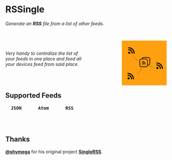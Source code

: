 
# RSSingle

*Generate an **RSS** file from a list of other feeds.*

<br>

<img
    width = 140
    align = right
    src = 'Resources/Logo.png'
/>

<br>

*Very handy to centralize the list of* <br>
*your feeds in one place and feed all* <br>
*your devices feed from said place.*

<br>
<br>

## Supported Feeds

<kbd>  **JSON**  </kbd>   
<kbd>  **Atom**  </kbd>   
<kbd>  **RSS**  </kbd>

<br>
<br>

## Thanks

**[@shymega]** for his original project **[SingleRSS]**.


<!----------------------------------------------------------------------------->

[SingleRSS]: https://github.com/shymega/singlerss
[@shymega]: https://github.com/shymega